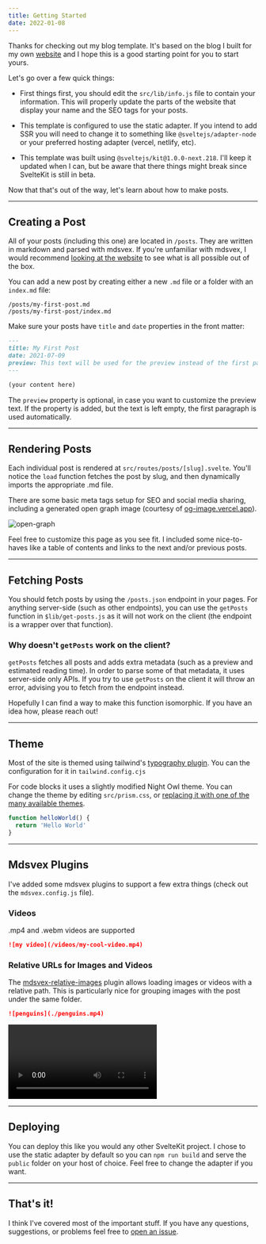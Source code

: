 ```yaml
---
title: Getting Started
date: 2022-01-08
---
```


Thanks for checking out my blog template. It's based on the blog I built for my own [website](https://mattjennings.io) and I hope this is a good starting point for you to start yours.

Let's go over a few quick things:

- First things first, you should edit the `src/lib/info.js` file to contain your information. This will properly update the parts of the website that display your name and the SEO tags for your posts.

- This template is configured to use the static adapter. If you intend to add SSR you will need to change it to something like `@sveltejs/adapter-node` or your preferred hosting adapter (vercel, netlify, etc).

- This template was built using `@sveltejs/kit@1.0.0-next.218`. I'll keep it updated when I can, but be aware that there things might break since SvelteKit is still in beta.

Now that that's out of the way, let's learn about how to make posts.

---

## Creating a Post

All of your posts (including this one) are located in `/posts`. They are written in markdown and parsed with mdsvex. If you're unfamiliar with mdsvex, I would recommend [looking at the website](https://mdsvex.com/playground) to see what is all possible out of the box.

You can add a new post by creating either a new `.md` file or a folder with an `index.md` file:

```
/posts/my-first-post.md
/posts/my-first-post/index.md
```

Make sure your posts have `title` and `date` properties in the front matter:

```md
---
title: My First Post
date: 2021-07-09
preview: This text will be used for the preview instead of the first paragraph
---

(your content here)
```

The `preview` property is optional, in case you want to customize the preview text. If the property is added, but the text is left empty, the first paragraph is used automatically.

---

## Rendering Posts

Each individual post is rendered at `src/routes/posts/[slug].svelte`. You'll notice the `load` function fetches the post by slug, and then dynamically imports the appropriate .md file.

There are some basic meta tags setup for SEO and social media sharing, including a generated open graph image (courtesy of [og-image.vercel.app](https://og-image.vercel.app)).

![open-graph](https://og-image.vercel.app/**Getting%20Started**?theme=light&md=1&fontSize=100px&images=https%3A%2F%2Fassets.vercel.com%2Fimage%2Fupload%2Ffront%2Fassets%2Fdesign%2Fhyper-color-logo.svg)

Feel free to customize this page as you see fit. I included some nice-to-haves like a table of contents and links to the next and/or previous posts.

---

## Fetching Posts

You should fetch posts by using the `/posts.json` endpoint in your pages. For anything server-side (such as other endpoints), you can use the `getPosts` function in `$lib/get-posts.js` as it will not work on the client (the endpoint is a wrapper over that function).

### Why doesn't `getPosts` work on the client?

`getPosts` fetches all posts and adds extra metadata (such as a preview and estimated reading time). In order to parse some of that metadata, it uses server-side only APIs. If you try to use `getPosts` on the client it will throw an error, advising you to fetch from the endpoint instead.

Hopefully I can find a way to make this function isomorphic. If you have an idea how, please reach out!

---

## Theme

Most of the site is themed using tailwind's [typography plugin](https://tailwindcss.com/docs/typography-plugin). You can the configuration for it in `tailwind.config.cjs`

For code blocks it uses a slightly modified Night Owl theme. You can change the theme by editing `src/prism.css`, or [replacing it with one of the many available themes](https://github.com/PrismJS/prism-themes/tree/master/themes).

```javascript
function helloWorld() {
  return 'Hello World'
}
```

---

## Mdsvex Plugins

I've added some mdsvex plugins to support a few extra things (check out the `mdsvex.config.js` file).

### Videos

.mp4 and .webm videos are supported

```md
![my video](/videos/my-cool-video.mp4)
```

### Relative URLs for Images and Videos

The [mdsvex-relative-images](https://github.com/mattjennings/mdsvex-relative-images) plugin allows loading images or videos with a relative path. This is particularly nice for grouping images with the post under the same folder.

```md
![penguins](./penguins.mp4)
```

![penguins](./penguins.mp4)

---

## Deploying

You can deploy this like you would any other SvelteKit project. I chose to use the static adapter by default so you can `npm run build` and serve the `public` folder on your host of choice. Feel free to change the adapter if you want.

---

## That's it!

I think I've covered most of the important stuff. If you have any questions, suggestions, or problems feel free to [open an issue](https://github.com/mattjennings/sveltekit-blog-template/issues).
